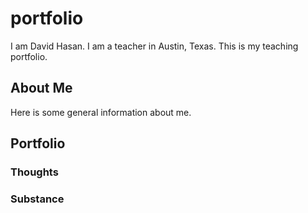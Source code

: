# portfolio

I am David Hasan. I am a teacher in Austin, Texas.
This is my teaching portfolio.

## About Me

Here is some general information about me.

## Portfolio

### Thoughts

### Substance
